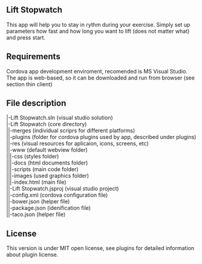 ## Lift Stopwatch

This app will help you to stay in rythm during your exercise. Simply set up parameters how fast and how long you want to lift (does not matter what) and press start.

## Requirements

Cordova app development enviroment, recomended is MS Visual Studio. The app is web-based, so it can be downloaded and run from browser (see section thin client)

## File description

 |-Lift Stopwatch.sln	(visual studio solution)<br />
 |-Lift Stopwatch	(core directory)<br />
 ||-merges	(individual scriprs for different platforms)<br />
 ||-plugins	(folder for cordova plugins used by app, described under plugins)<br />
 ||-res	(visual resources for aplicaion, icons, screens, etc)<br />
 ||-www	(default webview folder)<br />
 |||-css	(styles folder)<br />
 |||-docs	(html documents folder)<br />
 |||-scripts	(main code folder)<br />
 |||-images	(used graphics folder)<br />
 |||-index.html (main file)<br />
 ||-Lift Stopwatch.jsproj	(visual studio project)<br />
 ||-config.xml	(cordova configuration file)<br />
 ||-bower.json	(helper file)<br />
 ||-package.json	(idenification file)<br />
 ||-taco.json	(helper file)<br />


## License

This version is under MIT open license, see plugins for detailed information about plugin license.
